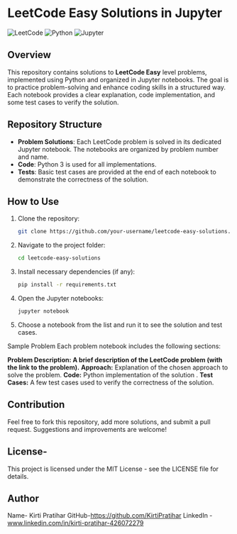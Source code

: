 
# LeetCode Easy Solutions in Jupyter

![LeetCode](https://img.shields.io/badge/LeetCode-Easy-brightgreen)
![Python](https://img.shields.io/badge/Python-3.x-blue)
![Jupyter](https://img.shields.io/badge/Notebook-Jupyter-orange)

## Overview

This repository contains solutions to **LeetCode Easy** level problems, implemented using Python and organized in Jupyter notebooks. 
The goal is to practice problem-solving and enhance coding skills in a structured way. Each notebook provides a clear explanation, code implementation, and some test cases to verify the solution.

## Repository Structure

- **Problem Solutions**: Each LeetCode problem is solved in its dedicated Jupyter notebook. The notebooks are organized by problem number and name.
- **Code**: Python 3 is used for all implementations.
- **Tests**: Basic test cases are provided at the end of each notebook to demonstrate the correctness of the solution.

## How to Use
1. Clone the repository:
   ```bash
   git clone https://github.com/your-username/leetcode-easy-solutions.git
2. Navigate to the project folder:
   ```bash
   cd leetcode-easy-solutions
3. Install necessary dependencies (if any):
   ```bash
   pip install -r requirements.txt
4. Open the Jupyter notebooks:
   ```bash
   jupyter notebook
5. Choose a notebook from the list and run it to see the solution and test cases.

Sample Problem
Each problem notebook includes the following sections:

**Problem Description: A brief description of the LeetCode problem (with the link to the problem).**
**Approach:** Explanation of the chosen approach to solve the problem.
**Code:** Python implementation of the solution .
**Test Cases:** A few test cases used to verify the correctness of the solution.

## Contribution
Feel free to fork this repository, add more solutions, and submit a pull request. Suggestions and improvements are welcome!

## License-
This project is licensed under the MIT License - see the LICENSE file for details.

## Author
Name- Kirti Pratihar
GitHub-https://github.com/KirtiPratihar
LinkedIn -www.linkedin.com/in/kirti-pratihar-426072279
